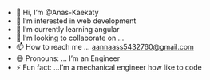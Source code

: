 - 👋 Hi, I’m @Anas-Kaekaty
- 👀 I’m interested in web development 
- 🌱 I’m currently learning angular 
- 💞️ I’m looking to collaborate on ...
- 📫 How to reach me ... aannaass5432760@gmail.com 
- 😄 Pronouns: ... I’m an Engineer 
- ⚡ Fun fact: ...I’m a mechanical engineer how like to code

<!---
Anas-Kaekaty/Anas-Kaekaty is a ✨ special ✨ repository because its `README.md` (this file) appears on your GitHub profile.
You can click the Preview link to take a look at your changes.
--->
